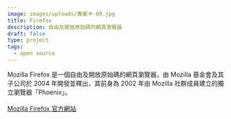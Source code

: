 ```yaml
---
image: images/uploads/專案卡-09.jpg
title: Firefox
description: 自由及開放原始碼的網頁瀏覽器
draft: false
type: project
tags:
  - open source
---
```

Mozilla Firefox 是一個自由及開放原始碼的網頁瀏覽器，由 Mozilla 基金會及其子公司於 2004 年開發並釋出，其前身為 2002 年由 Mozilla 社群成員建立的獨立瀏覽器「Phoenix」。\
\
[](https://www.mozilla.org/zh-TW/firefox/)[Mozilla Firefox 官方網站](https://www.mozilla.org/zh-TW/firefox/)